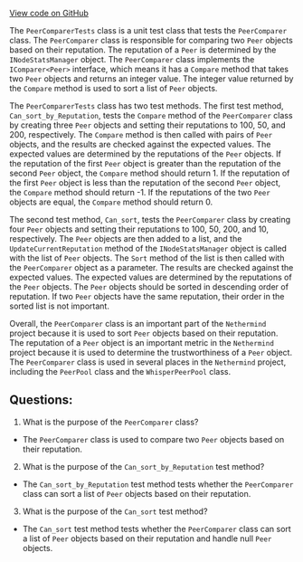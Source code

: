 [View code on GitHub](https://github.com/nethermindeth/nethermind/Nethermind.Network.Test/PeerComparerTests.cs)

The `PeerComparerTests` class is a unit test class that tests the `PeerComparer` class. The `PeerComparer` class is responsible for comparing two `Peer` objects based on their reputation. The reputation of a `Peer` is determined by the `INodeStatsManager` object. The `PeerComparer` class implements the `IComparer<Peer>` interface, which means it has a `Compare` method that takes two `Peer` objects and returns an integer value. The integer value returned by the `Compare` method is used to sort a list of `Peer` objects.

The `PeerComparerTests` class has two test methods. The first test method, `Can_sort_by_Reputation`, tests the `Compare` method of the `PeerComparer` class by creating three `Peer` objects and setting their reputations to 100, 50, and 200, respectively. The `Compare` method is then called with pairs of `Peer` objects, and the results are checked against the expected values. The expected values are determined by the reputations of the `Peer` objects. If the reputation of the first `Peer` object is greater than the reputation of the second `Peer` object, the `Compare` method should return 1. If the reputation of the first `Peer` object is less than the reputation of the second `Peer` object, the `Compare` method should return -1. If the reputations of the two `Peer` objects are equal, the `Compare` method should return 0.

The second test method, `Can_sort`, tests the `PeerComparer` class by creating four `Peer` objects and setting their reputations to 100, 50, 200, and 10, respectively. The `Peer` objects are then added to a list, and the `UpdateCurrentReputation` method of the `INodeStatsManager` object is called with the list of `Peer` objects. The `Sort` method of the list is then called with the `PeerComparer` object as a parameter. The results are checked against the expected values. The expected values are determined by the reputations of the `Peer` objects. The `Peer` objects should be sorted in descending order of reputation. If two `Peer` objects have the same reputation, their order in the sorted list is not important.

Overall, the `PeerComparer` class is an important part of the `Nethermind` project because it is used to sort `Peer` objects based on their reputation. The reputation of a `Peer` object is an important metric in the `Nethermind` project because it is used to determine the trustworthiness of a `Peer` object. The `PeerComparer` class is used in several places in the `Nethermind` project, including the `PeerPool` class and the `WhisperPeerPool` class.
## Questions: 
 1. What is the purpose of the `PeerComparer` class?
- The `PeerComparer` class is used to compare two `Peer` objects based on their reputation.

2. What is the purpose of the `Can_sort_by_Reputation` test method?
- The `Can_sort_by_Reputation` test method tests whether the `PeerComparer` class can sort a list of `Peer` objects based on their reputation.

3. What is the purpose of the `Can_sort` test method?
- The `Can_sort` test method tests whether the `PeerComparer` class can sort a list of `Peer` objects based on their reputation and handle null `Peer` objects.